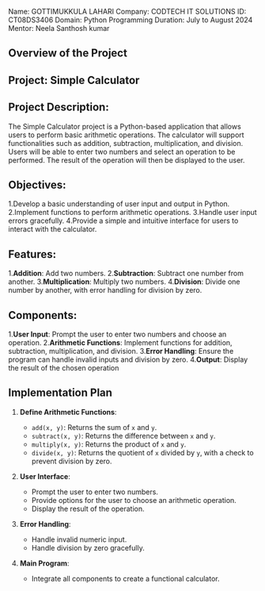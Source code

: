 Name: GOTTIMUKKULA LAHARI
Company: CODTECH IT SOLUTIONS
ID: CT08DS3406
Domain: Python Programming
Duration: July to August 2024
Mentor: Neela Santhosh kumar 

## Overview of the Project

## Project: Simple Calculator

## Project Description:
The Simple Calculator project is a Python-based application that allows users to perform basic arithmetic operations. The calculator will support functionalities such as addition, subtraction, multiplication, and division. Users will be able to enter two numbers and select an operation to be performed. The result of the operation will then be displayed to the user.

## Objectives:
1.Develop a basic understanding of user input and output in Python.
2.Implement functions to perform arithmetic operations.
3.Handle user input errors gracefully.
4.Provide a simple and intuitive interface for users to interact with the calculator.

## Features:
1.**Addition**: Add two numbers.
2.**Subtraction**: Subtract one number from another.
3.**Multiplication**: Multiply two numbers.
4.**Division**: Divide one number by another, with error handling for division by zero.

## Components:
1.**User Input**: Prompt the user to enter two numbers and choose an operation.
2.**Arithmetic Functions**: Implement functions for addition, subtraction, multiplication, and division.
3.**Error Handling**: Ensure the program can handle invalid inputs and division by zero.
4.**Output**: Display the result of the chosen operation

## Implementation Plan
1. **Define Arithmetic Functions**:
    - `add(x, y)`: Returns the sum of `x` and `y`.
    - `subtract(x, y)`: Returns the difference between `x` and `y`.
    - `multiply(x, y)`: Returns the product of `x` and `y`.
    - `divide(x, y)`: Returns the quotient of `x` divided by `y`, with a check to prevent division by zero.

2. **User Interface**:
    - Prompt the user to enter two numbers.
    - Provide options for the user to choose an arithmetic operation.
    - Display the result of the operation.

3. **Error Handling**:
    - Handle invalid numeric input.
    - Handle division by zero gracefully.

4. **Main Program**:
    - Integrate all components to create a functional calculator.
